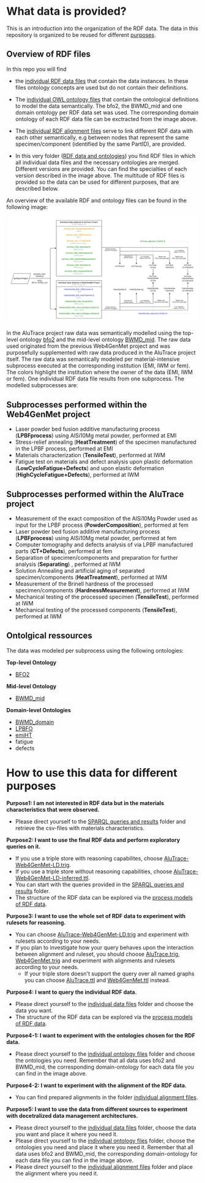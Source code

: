 # What data is provided?
This is an introduction into the organization of the RDF data. The data in this repository is organized to be reused for different [purposes](#How-to-use-this-data-for-different-purposes). 

## Overview of RDF files
In this repo you will find 
- the [individual RDF data files](https://github.com/Mat-O-Lab/AluTrace-Data-and-Documentation/tree/main/src/RDF%20data%20and%20ontologies/individual%20data%20files) that contain the data instances. In these files ontology concepts are used but do not contain their definitions. 
- The [individual OWL ontology files](https://github.com/Mat-O-Lab/AluTrace-Data-and-Documentation/tree/main/src/RDF%20data%20and%20ontologies/individual%20ontology%20files) that contain the ontological definitions to model the data semantically. The bfo2, the BWMD_mid and one domain ontology per RDF data set was used. The corresponding domain ontology of each RDF data file can be exctracted from the image above. 
- The [individual RDF alignment files](https://github.com/Mat-O-Lab/AluTrace-Data-and-Documentation/tree/main/src/RDF%20data%20and%20ontologies/individual%20alignment%20files) serve to link different RDF data with each other semantically, e.g between nodes that represent the same specimen/component (identified by the same PartID), are provided. 

- In this very folder ([RDF data and ontologies](https://github.com/Mat-O-Lab/AluTrace-Data-and-Documentation/edit/main/src/RDF%20data%20and%20ontologies)) you find RDF files in which all individual data files and the necessary ontologies are merged. Different versions are provided. You can find the specialties of each version described in the image above. The multitude of RDF files is provided so the data can be used for different purposes, that are described below.

<!-- add link to purposes here -->

An overview of the available RDF and ontology files can be found in the following image:

![Datafiles](https://github.com/Mat-O-Lab/AluTrace-Data-and-Documentation/blob/main/doc/Datafiles.png?raw=true)

In the AluTrace project raw data was semantically modelled using the top-level ontology [bfo2](https://github.com/bfo-ontology/BFO/wiki#news-bfo-20-now-released) and the mid-level ontology [BWMD_mid](https://matportal.org/ontologies/BWMD-MID). The raw data used originated from the previous Web4GenMet project and was purposefully supplemented with raw data produced in the AluTrace project itself. The raw data was semantically modeled per material-intensive subprocess executed at the corresponding institution (EMI, IWM or fem). The colors highlight the institution where the owner of the data (EMI, IWM or fem). One individual RDF data file results from one subprocess. The modelled subprocesses are:

## Subprocesses performed within the Web4GenMet project
- Laser powder bed fusion additive manufacturing process (**LPBFprocess**) using AlSi10Mg metal powder, performed at EMI
- Stress-relief annealing (**HeatTreatment**) of the specimen manufactured in the LPBF process, performed at EMI
- Materials characterization (**TensileTest**), performed at IWM
- Fatigue test on materials and defect analysis upon plastic deformation (**LowCycleFatigue+Defects**) and upon elastic deformation (**HighCycleFatigue+Defects**), performed at IWM

## Subprocesses performed within the AluTrace project
- Measurement of the exact composition of the AlSi10Mg Powder used as input for the LPBF process (**PowderComposition**), performed at fem
- Laser powder bed fusion additive manufacturing process (**LPBFprocess**) using AlSi10Mg metal powder, performed at fem
- Computer tomography and defects analysis of via LPBF manufactured parts (**CT+Defects**), performed at fem
- Separation of specimen/components and preparation for further analysis (**Separating**) , performed at IWM
- Solution Annealing and artificial aging of separated specimen/components (**HeatTreatment**), performed at IWM
- Measurement of the Brinell hardness of the processed specimen/components (**HardnessMeasurement**), performed at IWM
- Mechanical testing of the processed specimen (**TensileTest**), performed at IWM
- Mechanical testing of the processed components (**TensileTest**), performed at IWM

## Ontolgical ressources
The data was modeled per subprocess using the following ontologies:  

**Top-level Ontology**  
- [BFO2](https://github.com/bfo-ontology/BFO/wiki#news-bfo-20-now-released)  
  
**Mid-level Ontology**  
- [BWMD_mid](https://matportal.org/ontologies/BWMD-MID)  
  
**Domain-level Ontologies**  
- [BWMD_domain](https://matportal.org/ontologies/BWMD-DOMAIN)
- [LPBFO](https://matportal.org/ontologies/LPBFO)
- [emiHT](https://gitlab.cc-asp.fraunhofer.de/EMI_datamanagement/LPBFO/-/raw/emiHT/EMIHT_ontology.owl) 
- fatigue
- defects

# How to use this data for different purposes
**Purpose1: I am not interested in RDF data but in the materials characteristics that were observed.**
  - Please direct yourself to the [SPARQL queries and results](https://github.com/Mat-O-Lab/AluTrace-Data-and-Documentation/tree/main/src/SPARQL%20queries%20and%20results) folder and retrieve the csv-files with materials characteristics.  
  
**Purpose2: I want to use the final RDF data and perform exploratory queries on it.**
  - If you use a triple store with reasoning capabilites, choose [AluTrace-Web4GenMet-LD.trig](https://github.com/Mat-O-Lab/AluTrace-Data-and-Documentation/raw/main/src/RDF%20data%20and%20ontologies/AluTrace-Web4GenMet-LD.trig).
  - If you use a triple store without reasoning capabilities, choose [AluTrace-Web4GenMet-LD-inferred.ttl](https://github.com/Mat-O-Lab/AluTrace-Data-and-Documentation/raw/main/src/RDF%20data%20and%20ontologies/AluTrace-Web4GenMet-LD-inferred.ttl).
  - You can start with the queries provided in the [SPARQL queries and results](https://github.com/Mat-O-Lab/AluTrace-Data-and-Documentation/tree/main/src/SPARQL%20queries%20and%20results) folder. 
  - The structure of the RDF data can be explored via the [process models of RDF data](https://github.com/Mat-O-Lab/AluTrace-Data-and-Documentation/tree/main/src/process%20models%20of%20RDF%20data).
    
**Purpose3: I want to use the whole set of RDF data to experiment with rulesets for reasoning.**
  - You can choose [AluTrace-Web4GenMet-LD.trig](https://github.com/Mat-O-Lab/AluTrace-Data-and-Documentation/raw/main/src/RDF%20data%20and%20ontologies/AluTrace-Web4GenMet-LD.trig) and experiment with rulesets according to your needs. 
  - If you plan to investigate how your query behaves upon the interaction between alignment and ruleset, you should choose [AluTrace.trig](https://github.com/Mat-O-Lab/AluTrace-Data-and-Documentation/raw/main/src/RDF%20data%20and%20ontologies/AluTrace.trig), [Web4GenMet.trig](https://github.com/Mat-O-Lab/AluTrace-Data-and-Documentation/raw/main/src/RDF%20data%20and%20ontologies/Web4GenMet.trig) and experiment with alignments and rulesets according to your needs.
    - If your triple store doesn't support the query over all named graphs you can choose [AluTrace.ttl](https://github.com/Mat-O-Lab/AluTrace-Data-and-Documentation/raw/main/src/RDF%20data%20and%20ontologies/AluTrace.ttl) and [Web4GenMet.ttl](https://github.com/Mat-O-Lab/AluTrace-Data-and-Documentation/raw/main/src/RDF%20data%20and%20ontologies/Web4GenMet.ttl) instead.
  
**Purpose4: I want to query the individual RDF data.**
  - Please direct yourself to the [individual data files](https://github.com/Mat-O-Lab/AluTrace-Data-and-Documentation/tree/main/src/RDF%20data%20and%20ontologies/individual%20data%20files) folder and choose the data you want.  
  -  The structure of the RDF data can be explored via the [process models of RDF data](https://github.com/Mat-O-Lab/AluTrace-Data-and-Documentation/tree/main/src/process%20models%20of%20RDF%20data).
  
**Purpose4-1: I want to experiment with the ontologies chosen for the RDF data.**
  - Please direct yourself to the [individual ontology files](https://github.com/Mat-O-Lab/AluTrace-Data-and-Documentation/tree/main/src/RDF%20data%20and%20ontologies/individual%20ontology%20files) folder and choose the ontologies you need. Remember that all data uses bfo2 and BWMD_mid, the corresponding domain-ontology for each data file you can find in the image above.   
    
**Purpose4-2: I want to experiment with the alignment of the RDF data.**
  - You can find prepared alignments in the folder [individual alignment files](https://github.com/Mat-O-Lab/AluTrace-Data-and-Documentation/tree/main/src/RDF%20data%20and%20ontologies/individual%20alignment%20files). 

**Purpose5: I want to use the data from different sources to experiment with decetralized data management architectures.**
  - Please direct yourself to the [individual data files](https://github.com/Mat-O-Lab/AluTrace-Data-and-Documentation/tree/main/src/RDF%20data%20and%20ontologies/individual%20data%20files) folder, choose the data you want and place it where you need it.   
  - Please direct yourself to the [individual ontology files](https://github.com/Mat-O-Lab/AluTrace-Data-and-Documentation/tree/main/src/RDF%20data%20and%20ontologies/individual%20ontology%20files) folder, choose the ontologies you need and place it where you need it. Remember that all data uses bfo2 and BWMD_mid, the corresponding domain-ontology for each data file you can find in the image above.   
  - Please direct yourself to the [individual alignment files](https://github.com/Mat-O-Lab/AluTrace-Data-and-Documentation/tree/main/src/RDF%20data%20and%20ontologies/individual%20alignment%20files) folder and place the alignment where you need it. 





